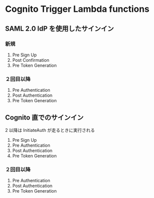 # Cognito Trigger Lambda functions

## SAML 2.0 IdP を使用したサインイン

### 新規

1. Pre Sign Up
2. Post Confirmation
3. Pre Token Generation

### ２回目以降

1. Pre Authentication
2. Post Authentication
3. Pre Token Generation

## Cognito 直でのサインイン

2 以降は InitiateAuth が走るときに実行される

1. Pre Sign Up
2. Pre Authentication
3. Post Authentication
4. Pre Token Generation

### ２回目以降

1. Pre Authentication
2. Post Authentication
3. Pre Token Generation
